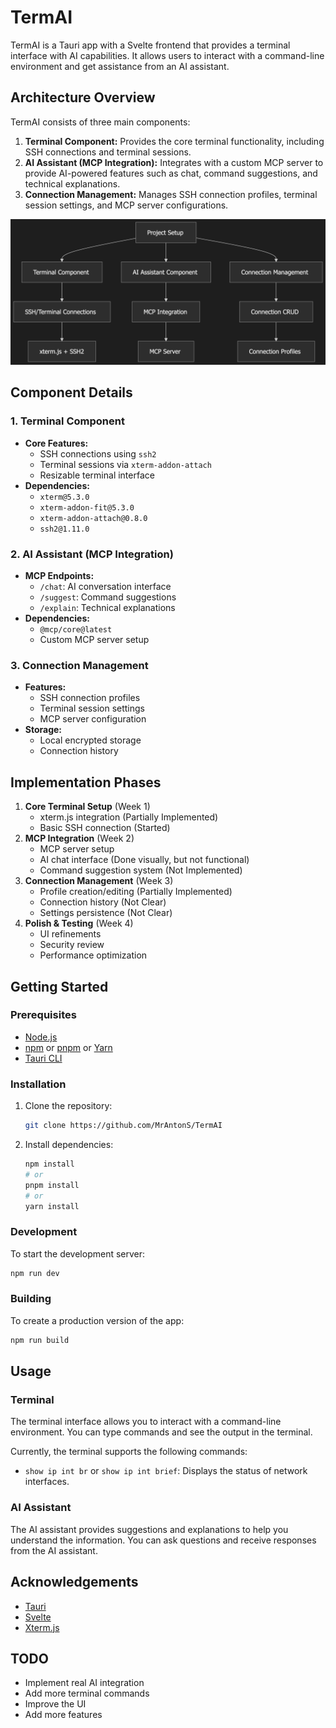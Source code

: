 # TermAI

TermAI is a Tauri app with a Svelte frontend that provides a terminal interface with AI capabilities. It allows users to interact with a command-line environment and get assistance from an AI assistant.

## Architecture Overview

TermAI consists of three main components:

1.  **Terminal Component:** Provides the core terminal functionality, including SSH connections and terminal sessions.
2.  **AI Assistant (MCP Integration):** Integrates with a custom MCP server to provide AI-powered features such as chat, command suggestions, and technical explanations.
3.  **Connection Management:** Manages SSH connection profiles, terminal session settings, and MCP server configurations.

![Graph](./Graph.png)

## Component Details

### 1. Terminal Component

-   **Core Features:**
    -   SSH connections using `ssh2`
    -   Terminal sessions via `xterm-addon-attach`
    -   Resizable terminal interface
-   **Dependencies:**
    -   `xterm@5.3.0`
    -   `xterm-addon-fit@5.3.0`
    -   `xterm-addon-attach@0.8.0`
    -   `ssh2@1.11.0`

### 2. AI Assistant (MCP Integration)

-   **MCP Endpoints:**
    -   `/chat`: AI conversation interface
    -   `/suggest`: Command suggestions
    -   `/explain`: Technical explanations
-   **Dependencies:**
    -   `@mcp/core@latest`
    -   Custom MCP server setup

### 3. Connection Management

-   **Features:**
    -   SSH connection profiles
    -   Terminal session settings
    -   MCP server configuration
-   **Storage:**
    -   Local encrypted storage
    -   Connection history

## Implementation Phases

1.  **Core Terminal Setup** (Week 1)
    -   xterm.js integration (Partially Implemented)
    -   Basic SSH connection (Started)
2.  **MCP Integration** (Week 2)
    -   MCP server setup
    -   AI chat interface (Done visually, but not functional)
    -   Command suggestion system (Not Implemented)
3.  **Connection Management** (Week 3)
    -   Profile creation/editing (Partially Implemented)
    -   Connection history (Not Clear)
    -   Settings persistence (Not Clear)
4.  **Polish & Testing** (Week 4)
    -   UI refinements
    -   Security review
    -   Performance optimization

## Getting Started

### Prerequisites

-   [Node.js](https://nodejs.org/)
-   [npm](https://www.npmjs.com/) or [pnpm](https://pnpm.io/) or [Yarn](https://yarnpkg.com/)
-   [Tauri CLI](https://tauri.app/v1/guides/getting-started/prerequisites)

### Installation

1.  Clone the repository:

    ```bash
    git clone https://github.com/MrAntonS/TermAI
    ```

2.  Install dependencies:

    ```bash
    npm install
    # or
    pnpm install
    # or
    yarn install
    ```

### Development

To start the development server:

```bash
npm run dev
```

### Building

To create a production version of the app:

```bash
npm run build
```

## Usage

### Terminal

The terminal interface allows you to interact with a command-line environment. You can type commands and see the output in the terminal.

Currently, the terminal supports the following commands:

-   `show ip int br` or `show ip int brief`: Displays the status of network interfaces.

### AI Assistant

The AI assistant provides suggestions and explanations to help you understand the information. You can ask questions and receive responses from the AI assistant.

## Acknowledgements

-   [Tauri](https://tauri.app/)
-   [Svelte](https://svelte.dev/)
-   [Xterm.js](https://xtermjs.org/)

## TODO

-   Implement real AI integration
-   Add more terminal commands
-   Improve the UI
-   Add more features
